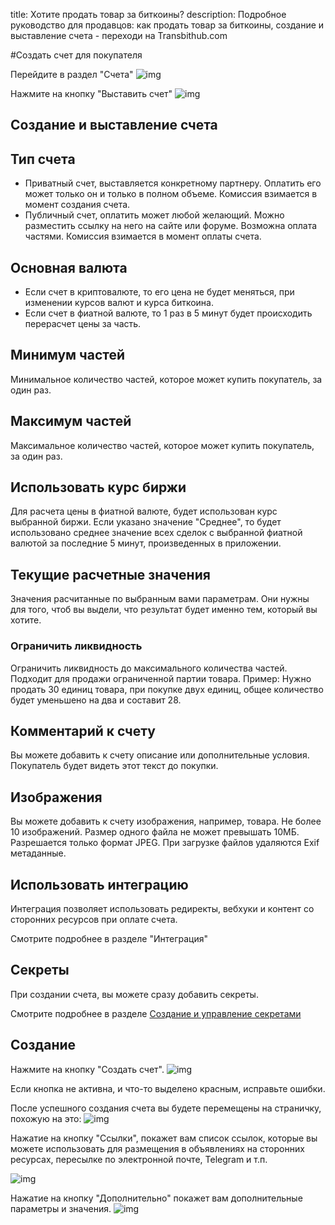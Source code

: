 title: Хотите продать товар за биткоины?
description: Подробное руководство для продавцов: как продать товар за биткоины, создание и выставление счета - переходи на Transbithub.com


#Создать счет для покупателя

Перейдите в раздел "Счета"
![img](../../static/img/invoices/invoiceCreate/gotoInvoices.png)

Нажмите на кнопку "Выставить счет"
![img](../../static/img/invoices/invoiceCreate/pushCreate.png)

## Создание и выставление счета

## Тип счета
- Приватный счет, выставляется конкретному партнеру. 
Оплатить его может только он и только в полном объеме. 
Комиссия взимается в момент создания счета.
- Публичный счет, оплатить может любой желающий. 
Можно разместить ссылку на него на сайте или форуме. 
Возможна оплата частями. Комиссия взимается в момент оплаты счета.
  
## Основная валюта
- Если счет в криптовалюте, то его цена не будет меняться, при изменении курсов валют и курса биткоина.
- Если счет в фиатной валюте, то 1 раз в 5 минут будет происходить перерасчет цены за часть.

## Минимум частей
Минимальное количество частей, которое может купить покупатель, за один раз.

## Максимум частей
Максимальное количество частей, которое может купить покупатель, за один раз.

## Использовать курс биржи
Для расчета цены в фиатной валюте, будет использован курс выбранной биржи.
Если указано значение "Среднее", то будет использовано среднее значение всех сделок с выбранной фиатной валютой
за последние 5 минут, произведенных в приложении.

## Текущие расчетные значения
Значения расчитанные по выбранным вами параметрам. Они нужны для того, чтоб вы выдели, что результат будет именно тем,
который вы хотите.

### Ограничить ликвидность
Ограничить ликвидность до максимального количества частей. Подходит для продажи ограниченной партии товара. 
Пример: Нужно продать 30 единиц товара, при покупке двух единиц, общее количество будет уменьшено на два 
и составит 28.

## Комментарий к счету
Вы можете добавить к счету описание или дополнительные условия. Покупатель будет видеть этот текст до покупки.

## Изображения
Вы можете добавить к счету изображения, например, товара. Не более 10 изображений. 
Размер одного файла не может превышать 10МБ. Разрешается только формат JPEG.
При загрузке файлов удаляются Exif метаданные.

## Использовать интеграцию
Интеграция позволяет использовать редиректы, вебхуки и контент со сторонних ресурсов при оплате счета.

Смотрите подробнее в разделе "Интеграция"

## Секреты
При создании счета, вы можете сразу добавить секреты.

Смотрите подробнее в разделе [Создание и управление секретами](/docs/invoices/createSecrets)

## Создание
Нажмите на кнопку "Создать счет".
![img](../../static/img/invoices/invoiceCreate/pushCreate2.png)

Если кнопка не активна, и что-то выделено красным, исправьте ошибки.

После успешного создания счета вы будете перемещены на страничку, похожую на это:
![img](../../static/img/invoices/invoiceCreate/created.png)

Нажатие на кнопку "Ссылки", покажет вам список ссылок, которые вы можете использовать для 
размещения в объявлениях на сторонних ресурсах, пересылке по электронной почте, Telegram и т.п.

![img](../../static/img/invoices/invoiceCreate/links.png)

Нажатие на кнопку "Дополнительно" покажет вам дополнительные параметры и значения.
![img](../../static/img/invoices/invoiceCreate/createdOptions.png)